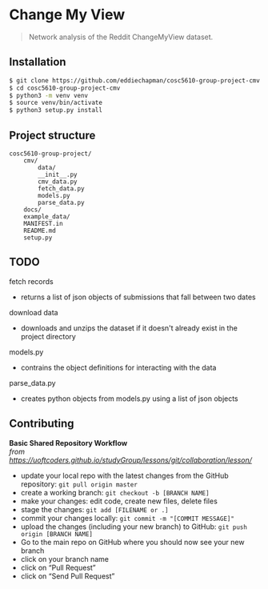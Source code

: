 # Change My View

> Network analysis of the Reddit ChangeMyView dataset.


## Installation

```bash
$ git clone https://github.com/eddiechapman/cosc5610-group-project-cmv.git
$ cd cosc5610-group-project-cmv
$ python3 -m venv venv
$ source venv/bin/activate
$ python3 setup.py install
```

## Project structure

```
cosc5610-group-project/
    cmv/
        data/
        __init__.py
        cmv_data.py
        fetch_data.py
        models.py
        parse_data.py
    docs/
    example_data/
    MANIFEST.in
    README.md
    setup.py
```

## TODO

fetch records
- returns a list of json objects of submissions that fall between two dates

download data
- downloads and unzips the dataset if it doesn't already exist in the project directory

models.py
- contrains the object definitions for interacting with the data 

parse_data.py
- creates python objects from models.py using a list of json objects


## Contributing

**Basic Shared Repository Workflow**  
*from https://uoftcoders.github.io/studyGroup/lessons/git/collaboration/lesson/*

- update your local repo with the latest changes from the GitHub repository:
    `git pull origin master`
- create a working branch: 
    `git checkout -b [BRANCH NAME]`
- make your changes: edit code, create new files, delete files
- stage the changes:
    `git add [FILENAME or .]`
- commit your changes locally: 
    `git commit -m "[COMMIT MESSAGE]"`
- upload the changes (including your new branch) to GitHub:
    `git push origin [BRANCH NAME]`
- Go to the main repo on GitHub where you should now see your new branch
- click on your branch name
- click on “Pull Request”
- click on “Send Pull Request”

